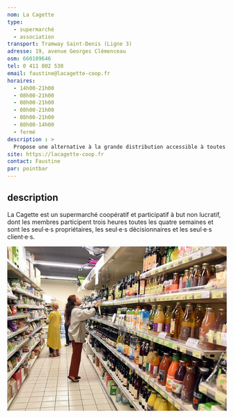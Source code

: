 ```yaml
---
nom: La Cagette
type: 
  - supermarché
  - association
transport: Tramway Saint-Denis (Ligne 3)
adresse: 19, avenue Georges Clémenceau
osm: 660189646
tel: 0 411 802 530
email: faustine@lacagette-coop.fr
horaires:
  - 14h00-21h00
  - 08h00-21h00
  - 08h00-21h00
  - 08h00-21h00
  - 08h00-21h00
  - 08h00-14h00
  - fermé
description : >
  Propose une alternative à la grande distribution accessible à toutes et à tous
site: https://lacagette-coop.fr
contact: Faustine
par: pointbar
---
```


## description

La Cagette est un supermarché coopératif et participatif à but non lucratif, dont les membres participent trois heures toutes les quatre semaines et sont les seul·e·s propriétaires, les seul·e·s décisionnaires et les seul·e·s client·e·s.

![la Cagette](./media/la-cagette.jpg)
